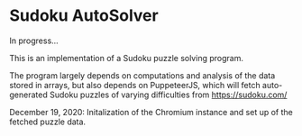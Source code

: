 # Sudoku AutoSolver

In progress...

This is an implementation of a Sudoku puzzle solving program.

The program largely depends on computations and analysis of the data stored in arrays, but also depends on PuppeteerJS, which will fetch auto-generated Sudoku puzzles of varying difficulties from https://sudoku.com/

December 19, 2020:
Initalization of the Chromium instance and set up of the fetched puzzle data.

